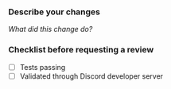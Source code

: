 ### Describe your changes

_What did this change do?_

### Checklist before requesting a review

- [ ] Tests passing
- [ ] Validated through Discord developer server
